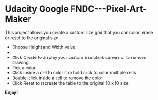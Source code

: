 # Udacity Google FNDC---Pixel-Art-Maker

  <p> This project allows you create a custom size grid that you can color, erase or reset to the original size </p>
    <ul style="list-style-type:disc">
        <li> Choose Height and Width value <li>
        <li> Click Create to display your custom size blank canvas or to remove drawing </li>
        <li> Pick a color </li>
        <li> Click inside a cell to color it or hold click to color multiple cells </li>
        <li> Double-click inside a cell to remove the color </li>
        <li> Click Reset to recreate the table to the original 10 x 10 size </li>
    </ul>
  
  <p> <strong> Enjoy!</strong>
    </p>
   

